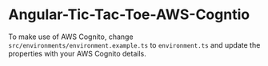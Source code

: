 # Angular-Tic-Tac-Toe-AWS-Cogntio

To make use of AWS Cognito, change `src/environments/environment.example.ts` to `environment.ts` and update the properties with your AWS Cognito details.
